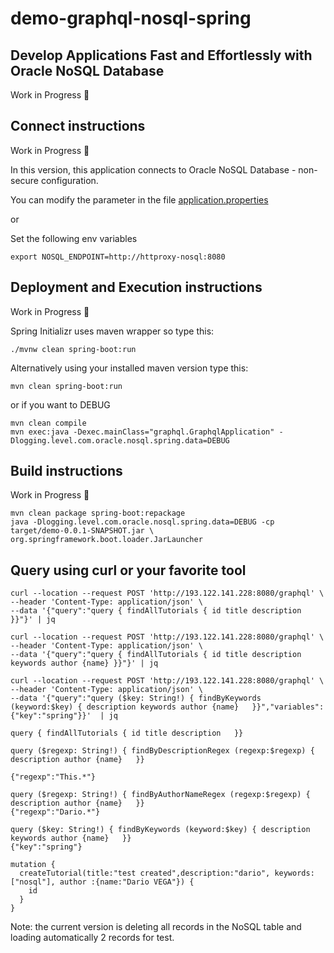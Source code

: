# demo-graphql-nosql-spring

## Develop Applications Fast and Effortlessly with Oracle NoSQL Database
Work in Progress 👷

## Connect instructions
Work in Progress 👷

In this version, this application connects to Oracle NoSQL Database - non-secure configuration.

You can modify the parameter in the file [application.properties](demo-graphql-nosql-spring/src/main/resources/application.properties)

or

Set the following env variables
````
export NOSQL_ENDPOINT=http://httproxy-nosql:8080 
````

## Deployment and Execution instructions
Work in Progress 👷

Spring Initializr uses maven wrapper so type this:

````
./mvnw clean spring-boot:run
````

Alternatively using your installed maven version type this:

````
mvn clean spring-boot:run
````

or if you want to DEBUG
````
mvn clean compile
mvn exec:java -Dexec.mainClass="graphql.GraphqlApplication" -Dlogging.level.com.oracle.nosql.spring.data=DEBUG
````

## Build instructions
Work in Progress 👷

````
mvn clean package spring-boot:repackage
java -Dlogging.level.com.oracle.nosql.spring.data=DEBUG -cp target/demo-0.0.1-SNAPSHOT.jar \
org.springframework.boot.loader.JarLauncher
````

## Query using curl or your favorite tool

````
curl --location --request POST 'http://193.122.141.228:8080/graphql' \
--header 'Content-Type: application/json' \
--data '{"query":"query { findAllTutorials { id title description  }}"}' | jq

curl --location --request POST 'http://193.122.141.228:8080/graphql' \
--header 'Content-Type: application/json' \
--data '{"query":"query { findAllTutorials { id title description keywords author {name} }}"}' | jq

curl --location --request POST 'http://193.122.141.228:8080/graphql' \
--header 'Content-Type: application/json' \
--data '{"query":"query ($key: String!) { findByKeywords (keyword:$key) { description keywords author {name}   }}","variables":{"key":"spring"}}'  | jq

````

````
query { findAllTutorials { id title description   }}

query ($regexp: String!) { findByDescriptionRegex (regexp:$regexp) { description author {name}   }}

{"regexp":"This.*"}

query ($regexp: String!) { findByAuthorNameRegex (regexp:$regexp) { description author {name}   }}
{"regexp":"Dario.*"}

query ($key: String!) { findByKeywords (keyword:$key) { description keywords author {name}   }}
{"key":"spring"}

mutation {
  createTutorial(title:"test created",description:"dario", keywords:["nosql"], author :{name:"Dario VEGA"}) {
    id
  }
}
````


Note: the current version is deleting all records in the NoSQL table and loading automatically 2 records for test.




